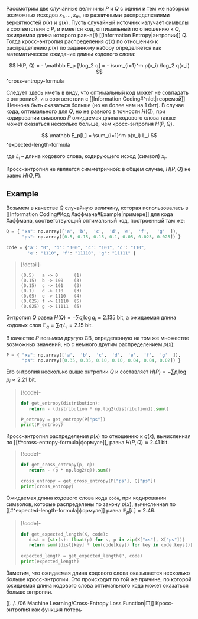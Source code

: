 
Рассмотрим две случайные величины $P$ и $Q$ с одним и тем же набором возможных исходов $x_1, \ldots, x_m$, но различными распределениями вероятностей $p(x)$ и $q(x)$. Пусть случайный источник излучает символы в соответствии с $P$, и имеется код, оптимальный по отношению к $Q$, ожидаемая длина которого равна(!) [[Information Entropy|энтропии]] $Q$. Тогда кросс-энтропия распределения $q(x)$ по отношению к распределению $p(x)$ по заданному набору определяется как математическое ожидание длины кодового слова:

$$
H(P, Q) = - \mathbb E_p [\log_2 q] = - \sum_{i=1}^m p(x_i) \log_2 q(x_i)
$$
^cross-entropy-formula

Следует здесь иметь в виду, что оптимальный код может не совпадать с энтропией, и в соответствии с [[Information Coding#^nlct|теоремой]] Шеннона быть оказаться больше (но не более чем на 1 бит). В случае кода, оптимального для $Q$, но не равного в точности $H(Q)$, при кодировании символов $P$ ожидаемая длина кодового слова также может оказаться несколько больше, чем кросс-энтропия $H(P,Q)$. 

$$
\mathbb E_p[L] = \sum_{i=1}^m p(x_i) L_i 
$$
^expected-length-formula

где $L_i$ – длина кодового слова, кодирующего исход (символ) $x_i$. 

Кросс-энтропия не является симметричной: в общем случае, $H(P,Q)$ не равно $H(Q, P)$.

## Example

Возьмем в качестве $Q$ случайную величину, которая использовалась в [[Information Coding#Код Хаффмана#Example|примере]] для кода Хаффмана, соответствующий оптимальный код, построенный там же:

```python
Q = { "xs": np.array(['a', 'b',  'c',  'd', 'e',  'f',   'g'  ]),
	  "ps": np.array([0.5, 0.15, 0.15, 0.1, 0.05, 0.025, 0.025]) }

```

```python
code = {'a': "0", 'b': "100", 'c': "101", 'd': "110", 
		'e': "1110", 'f': "11110", 'g': "11111" }
```

>[!detail]-
>```
>(0.5)   a -> 0      (1)
>(0.15)  b -> 100    (3)
>(0.15)  c -> 101    (3)
>(0.1)   d -> 110    (3)
>(0.05)  e -> 1110   (4)
>(0.025) f -> 11110  (5)
>(0.025) g -> 11111  (5)
>```

Энтропия $Q$ равна $H(Q) = - \sum q_i \log q_i \approx 2.135 \text{ bit}$, а ожидаемая длина кодовых слов $\mathbb E_q = \sum q_i L_i = 2.15 \text{ bit}$.

В качестве $P$ возьмем другую СВ, определенную на том же множестве возможных значений, но с немного другим распределением $p(x)$:

```python
P = { "xs": np.array(['a',  'b',  'c',  'd',  'e',  'f',  'g'  ]),
	  "ps": np.array([0.35, 0.35, 0.10, 0.10, 0.04, 0.04, 0.02]) }
```

Его энтропия несколько выше энтропии $Q$ и составляет $H(P) = - \sum p_i \log p_i \approx 2.21 \text{ bit}$.

>[!code]-
>
>```python
>def get_entropy(distribution):
>    return - (distribution * np.log2(distribution)).sum()
>
>P_entropy = get_entropy(P["ps"])
>print(P_entropy)
>```

Кросс-энтропия распределения $p(x)$ по отношению к $q(x)$, вычисленная по [[#^cross-entropy-formula|формуле]], равна $H(P, Q) \approx 2.41 \text{ bit}$.

>[!code]-
>```python
>def get_cross_entropy(p, q):
>    return - (p * np.log2(q)).sum()
>
>cross_entropy = get_cross_entropy(P["ps"], Q["ps"])
>print(cross_entropy)
>```

Ожидаемая длина кодового слова кода `code`, при кодировании символов, которые распределены по закону $p(x)$, вычисленная по [[#^expected-length-formula|формуле]] равна $\mathbb E_p[L] = 2.46$.

>[!code]-
>```python
>def get_expected_length(X, code):
>    dist = {str(s): float(p) for s, p in zip(X["xs"], X["ps"])}
>    return sum([dist[key] * len(code[key]) for key in code.keys()])
>	    
>expected_length = get_expected_length(P, code)
>print(expected_length)
>```

Заметим, что ожидаемая длина кодового слова оказывается несколько больше кросс-энтропии. Это происходит по той же причине, по которой ожидаемая длина кодового слова оптимального кода может оказаться больше энтропии.

[[../../06 Machine Learning/Cross-Entropy Loss Function|❐]] Кросс-энтропия как функция потерь